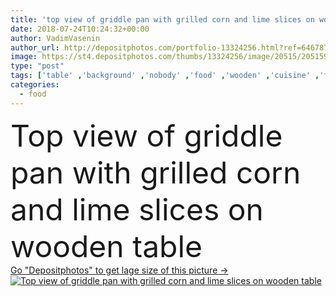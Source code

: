 ```yaml
---
title: 'top view of griddle pan with grilled corn and lime slices on wooden table '
date: 2018-07-24T10:24:32+00:00
author: VadimVasenin
author_url: http://depositphotos.com/portfolio-13324256.html?ref=64678756
image: https://st4.depositphotos.com/thumbs/13324256/image/20515/205159684/api_thumb_450.jpg?forcejpeg=true
type: "post"
tags: ['table' ,'background' ,'nobody' ,'food' ,'wooden' ,'cuisine' ,'fruit' ,'tasty' ,'delicious' ,'baked' ,'homemade' ,'meal' ,'roasted' ,'vegetable' ,'rustic' ,'nutrition' ,'vegetarian' ,'gourmet' ,'corn' ,'culinary' ,'surface' ,'citrus' ,'composition' ,'grilled' ,'slices' ,'cooked' ,'lime' ,'tabletop' ,'Corncobs' ,'Cobs' ,'Healthy Eating' ,'copy space' ,'top view' ,'sweet corn' ,'from above' ,'Elevated View' ,'organic food' ,'griddle pan' ]
categories: 
  - food
---
```

<div aling="center">
            <font size="60"> Top view of griddle pan with grilled corn and lime slices on wooden table</font>   
</div>
<div>
    <a href='https://depositphotos.com/205159684/stock-photo-top-view-griddle-pan-grilled.html?ref=64678756' target=_blank > Go "Depositphotos" to get lage size of this picture ->
        <img href='https://depositphotos.com/205159684/stock-photo-top-view-griddle-pan-grilled.html?ref=64678756' src='https://st4.depositphotos.com/13324256/20515/i/950/depositphotos_205159684-stock-photo-top-view-griddle-pan-grilled.jpg?forcejpeg=true' alt='Top view of griddle pan with grilled corn and lime slices on wooden table' >
    </a>
</div>
